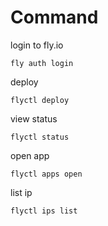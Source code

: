 # Command

login to fly.io
```shell
fly auth login
```

deploy
```shell
flyctl deploy
```

view status
```shell
flyctl status
```

open app
```shell
flyctl apps open
```

list ip
```shell
flyctl ips list
```